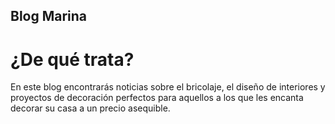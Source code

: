 ## Blog Marina
# ¿De qué trata?
En este blog encontrarás noticias sobre el bricolaje, el diseño de interiores y proyectos de decoración perfectos para aquellos a los que les encanta decorar su casa a un precio asequible.